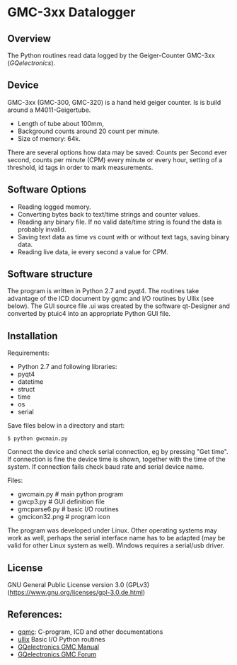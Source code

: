 # GMC-3xx Datalogger

## Overview

The Python routines read data logged by the Geiger-Counter GMC-3xx (_GQelectronics_).

## Device

GMC-3xx (GMC-300, GMC-320) is a hand held geiger counter. Is is build around a M4011-Geigertube.

 * Length of tube about 100mm, 
 * Background counts around 20 count per minute. 
 * Size of memory: 64k. 

There are several options how data may be saved: Counts per Second ever second, counts per minute (CPM) every minute or every hour, setting of a threshold, id tags in order to mark measurements.

## Software Options

* Reading logged memory.
* Converting bytes back to text/time strings and counter values.
* Reading any binary file. If no valid date/time string is found the data is probably invalid.
* Saving text data as time vs count with or without text tags, saving binary data.
* Reading live data, ie every second a value for CPM.

## Software structure

The program is  written in Python 2.7 and pyqt4.
The routines take advantage of the ICD document by gqmc and I/O routines by Ullix (see below). The GUI source file .ui was created by the software qt-Designer and converted by ptuic4 into an appropriate Python GUI file.

## Installation

Requirements:

* Python 2.7 and following libraries:
* pyqt4
* datetime
* struct
* time
* os
* serial   
 
Save files below in a directory and start:

    $ python gwcmain.py
    
Connect the device and check serial connection, eg by pressing "Get time". If connection is fine the device time is shown, together with the time of the system. If connection fails check baud rate and serial device name.
    
Files:
* gwcmain.py    # main python program
* gwcp3.py      # GUI definition file
* gmcparse6.py  # basic I/O routines
* gmcicon32.png # program icon

The program was developed under Linux. Other operating systems may work as well, perhaps the serial interface name has to be adapted (may be valid for other Linux system as well). Windows requires a serial/usb driver.

## License

GNU General Public License version 3.0 (GPLv3) (https://www.gnu.org/licenses/gpl-3.0.de.html)

## References:
 * [gqmc](https://sourceforge.net/projects/gqgmc/files/gqgmc/): C-program, ICD and other documentations
 * [ullix](https://sourceforge.net/projects/geigerlog/) Basic I/O Python routines
 * [GQelectronics GMC Manual](https://www.gqelectronicsllc.com/comersus/store/download.asp)
 * [GQelectronics GMC Forum](https://www.gqelectronicsllc.com/forum/forum.asp?FORUM_ID=14)


